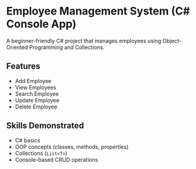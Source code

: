 # Employee Management System (C# Console App)

A beginner-friendly C# project that manages employees using Object-Oriented Programming and Collections.

## Features
- Add Employee
- View Employees
- Search Employee
- Update Employee
- Delete Employee

## Skills Demonstrated
- C# basics
- OOP concepts (classes, methods, properties)
- Collections (`List<T>`)
- Console-based CRUD operations
